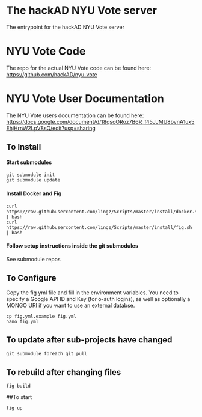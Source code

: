 The hackAD NYU Vote server
==========================

The entrypoint for the hackAD NYU Vote server

NYU Vote Code
=============

The repo for the actual NYU Vote code can be found here:
https://github.com/hackAD/nyu-vote

NYU Vote User Documentation
===========================

The NYU Vote users documentation can be found here:
https://docs.google.com/document/d/18qsoORoz7B6R_f45JJMU8bvnA1ux5EhjHrnW2LpV8sQ/edit?usp=sharing

## To Install

#### Start submodules

```
git submodule init
git submodule update
```

#### Install Docker and Fig

```
curl https://raw.githubusercontent.com/lingz/Scripts/master/install/docker.sh | bash
curl https://raw.githubusercontent.com/lingz/Scripts/master/install/fig.sh | bash
```

#### Follow setup instructions inside the git submodules

See submodule repos

## To Configure

Copy the fig yml file and fill in the environment variables.
You need to specify a Google API ID and Key (for o-auth logins), as well as optionally
a MONGO URI if you want to use an external databse.

```
cp fig.yml.example fig.yml
nano fig.yml
```

## To update after sub-projects have changed

```
git submodule foreach git pull
```

## To rebuild after changing files

```
fig build
```

##To start

```
fig up
```

